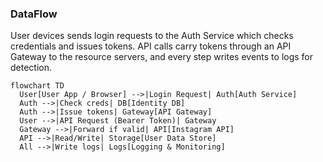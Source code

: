 ### DataFlow
User devices sends login requests to the Auth Service which checks credentials and issues tokens. API calls carry tokens through an API Gateway to the resource servers, and every step writes events to logs for detection.


```mermaid 
flowchart TD
  User[User App / Browser] -->|Login Request| Auth[Auth Service]
  Auth -->|Check creds| DB[Identity DB]
  Auth -->|Issue tokens| Gateway[API Gateway]
  User -->|API Request (Bearer Token)| Gateway
  Gateway -->|Forward if valid| API[Instagram API]
  API -->|Read/Write| Storage[User Data Store]
  All -->|Write logs| Logs[Logging & Monitoring]
